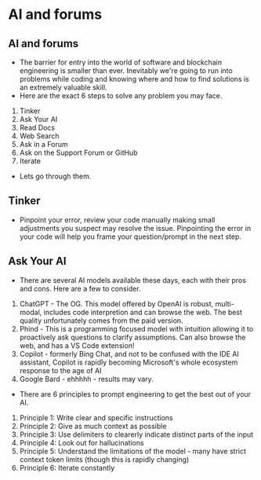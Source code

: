 # AI and forums

## AI and forums
- The barrier for entry into the world of software and blockchain engineering is smaller than ever. Inevitably we're going to run into problems while coding and knowing where and how to find solutions is an extremely valuable skill.
- Here are the exact 6 steps to solve any problem you may face.
1. Tinker
2. Ask Your AI
3. Read Docs
4. Web Search
5. Ask in a Forum
6. Ask on the Support Forum or GitHub
7. Iterate

- Lets go through them.

## Tinker
- Pinpoint your error, review your code manually making small adjustments you suspect may resolve the issue. Pinpointing the error in your code will help you frame your question/prompt in the next step.

## Ask Your AI
- There are several AI models available these days, each with their pros and cons. Here are a few to consider.
1. ChatGPT - The OG. This model offered by OpenAI is robust, multi-modal, includes code interpretion and can browse the web. The best quality unfortunately comes from the paid version.
2. Phind - This is a programming focused model with intuition allowing it to proactively ask questions to clarify assumptions. Can also browse the web, and has a VS Code extension!
3. Copilot - formerly Bing Chat, and not to be confused with the IDE AI assistant, Copilot is rapidly becoming Microsoft's whole ecosystem response to the age of AI
4. Google Bard - ehhhhh - results may vary.

- There are 6 principles to prompt engineering to get the best out of your AI.
1. Principle 1: Write clear and specific instructions
2. Principle 2: Give as much context as possible
3. Principle 3: Use delimiters to clearerly indicate distinct parts of the input
4. Principle 4: Look out for hallucinations
5. Principle 5: Understand the limitations of the model - many have strict context token limits (though this is rapidly changing)
6. Principle 6: Iterate constantly
